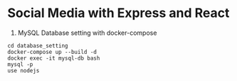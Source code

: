 # Social Media with Express and React

1. MySQL Database setting with docker-compose

```
cd database_setting
docker-compose up --build -d
docker exec -it mysql-db bash
mysql -p
use nodejs
```
